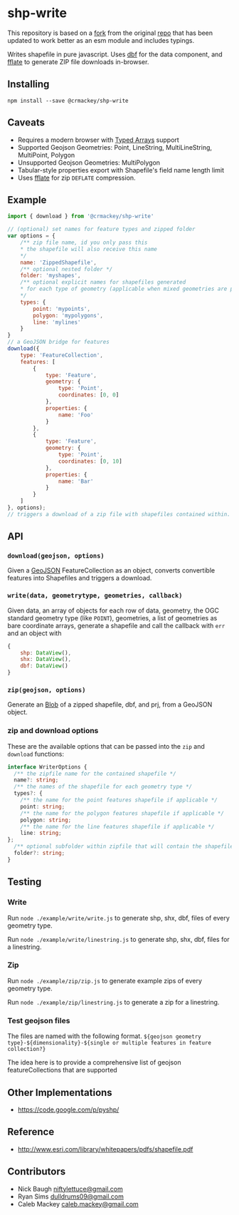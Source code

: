 # shp-write

This repository is based on a [fork](https://github.com/Esri/shp-write) from the original [repo](https://github.com/mapbox/shp-write) that has been updated to work better as an esm module and includes typings.

Writes shapefile in pure javascript. Uses [dbf](https://github.com/tmcw/dbf)
for the data component, and [fflate](https://github.com/101arrowz/fflate) to generate
ZIP file downloads in-browser.

## Installing

    npm install --save @crmackey/shp-write

## Caveats

* Requires a modern browser with [Typed Arrays](http://caniuse.com/#feat=typedarrays)
  support
* Supported Geojson Geometries: Point, LineString, MultiLineString, MultiPoint, Polygon
* Unsupported Geojson Geometries: MultiPolygon
* Tabular-style properties export with Shapefile's field name length limit
* Uses [fflate](https://www.npmjs.com/package/fflate) for zip `DEFLATE` compression.

## Example

```js
import { download } from '@crmackey/shp-write'

// (optional) set names for feature types and zipped folder
var options = {
    /** zip file name, id you only pass this
    * the shapefile will also receive this name
    */
    name: 'ZippedShapefile',
    /** optional nested folder */
    folder: 'myshapes',
    /** optional explicit names for shapefiles generated 
    * for each type of geometry (applicable when mixed geometries are present)
    */
    types: {
        point: 'mypoints',
        polygon: 'mypolygons',
        line: 'mylines'
    }
}
// a GeoJSON bridge for features
download({
    type: 'FeatureCollection',
    features: [
        {
            type: 'Feature',
            geometry: {
                type: 'Point',
                coordinates: [0, 0]
            },
            properties: {
                name: 'Foo'
            }
        },
        {
            type: 'Feature',
            geometry: {
                type: 'Point',
                coordinates: [0, 10]
            },
            properties: {
                name: 'Bar'
            }
        }
    ]
}, options);
// triggers a download of a zip file with shapefiles contained within.
```

## API

### `download(geojson, options)`

Given a [GeoJSON](http://geojson.org/) FeatureCollection as an object,
converts convertible features into Shapefiles and triggers a download.

### `write(data, geometrytype, geometries, callback)`

Given data, an array of objects for each row of data, geometry, the OGC standard
geometry type (like `POINT`), geometries, a list of geometries as bare coordinate
arrays, generate a shapefile and call the callback with `err` and an object with

```js
{
    shp: DataView(),
    shx: DataView(),
    dbf: DataView()
}
```

### `zip(geojson, options)`

Generate an [Blob](https://developer.mozilla.org/en-US/docs/Web/API/Blob) of a zipped shapefile, dbf, and prj, from a GeoJSON
object.

### zip and download options

These are the available options that can be passed into the `zip` and `download` functions:

```ts
interface WriterOptions {
  /** the zipfile name for the contained shapefile */
  name?: string;
  /** the names of the shapefile for each geometry type */
  types?: {
    /** the name for the point features shapefile if applicable */
    point: string;
    /** the name for the polygon features shapefile if applicable */
    polygon: string;
    /** the name for the line features shapefile if applicable */
    line: string;
};
  /** optional subfolder within zipfile that will contain the shapefile(s) */
  folder?: string;
}
```

## Testing

### Write

Run `node ./example/write/write.js` to generate shp, shx, dbf, files of every geometry type.

Run `node ./example/write/linestring.js` to generate shp, shx, dbf, files for a linestring.

### Zip

Run `node ./example/zip/zip.js` to generate example zips of every geometry type.

Run `node ./example/zip/linestring.js` to generate a zip for a linestring.

### Test geojson files

The files are named with the following format.
`${geojson geometry type}-${dimensionality}-${single or multiple features in feature collection?}`

The idea here is to provide a comprehensive list of geojson featureCollections that are supported

## Other Implementations

* https://code.google.com/p/pyshp/

## Reference

* http://www.esri.com/library/whitepapers/pdfs/shapefile.pdf

## Contributors

* Nick Baugh <niftylettuce@gmail.com>
* Ryan Sims <dulldrums09@gmail.com>
* Caleb Mackey <caleb.mackey@gmail.com>
